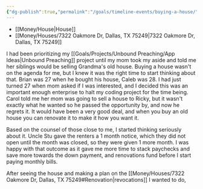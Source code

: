```yaml
---
{"dg-publish":true,"permalink":"/goals/timeline-events/buying-a-house/","tags":["timeline","personal"],"created":"Oct 20, 2023, 2:18 PM","updated":""}
---
```



- [[Money/House\|House]]
- [[Money/Houses/7322 Oakmore Dr, Dallas, TX 75249\|7322 Oakmore Dr, Dallas, TX 75249]]

I had been prioritizing my [[Goals/Projects/Unbound Preaching/App Ideas\|Unbound Preaching]] project until my mom took my aside and told me her siblings would be selling Grandma's old house. Buying a house wasn't on the agenda for me, but I knew it was the right time to start thinking about that. Brian was 27 when he bought his house, Caleb was 28. I had just turned 27 when mom asked if I was interested, and I decided this was an important enough enterprise to halt my coding project for the time being. Carol told me her mom was going to sell a house to Ricky, but it wasn't exactly what he wanted so he passed the opportunity by, and now he regrets it. It would have been a very good deal, and when you buy an old house you can renovate it to make it how you want it.

Based on the counsel of those close to me, I started thinking seriously about it. Uncle Stu gave the renters a 1 month notice, which they did not open until the month was closed, so they were given 1 more month. I was happy with that outcome as it gave me more time to stack paychecks and save more towards the down payment, and renovations fund before I start paying monthly bills.

After seeing the house and making a plan on the [[Money/Houses/7322 Oakmore Dr, Dallas, TX 75249#Renovation\|revocations]] I wanted to do, 